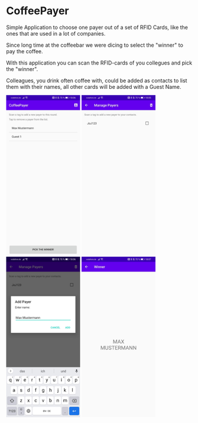 # CoffeePayer

Simple Application to choose one payer out of a set of RFID Cards, like the ones that are used in a lot of companies.

Since long time at the coffeebar we were dicing to select the "winner" to pay the coffee.

With this application you can scan the RFID-cards of you collegues and pick the "winner".

Colleagues, you drink often coffee with, could be added as contacts to list them with their names, all other cards will be added with a Guest Name.

<p float="left">
    <img src="https://github.com/JoJ123/CoffeePayer/blob/main/images/screen_list.jpg?raw=true" alt="drawing" width="200"/>
    <img src="https://github.com/JoJ123/CoffeePayer/blob/main/images/screen_contacts.jpg?raw=true" alt="drawing" width="200"/>
    <img src="https://github.com/JoJ123/CoffeePayer/blob/main/images/screen_addcontact.jpg?raw=true" alt="drawing" width="200"/>
    <img src="https://github.com/JoJ123/CoffeePayer/blob/main/images/screen_winner.jpg?raw=true" alt="drawing" width="200"/>
</p>
